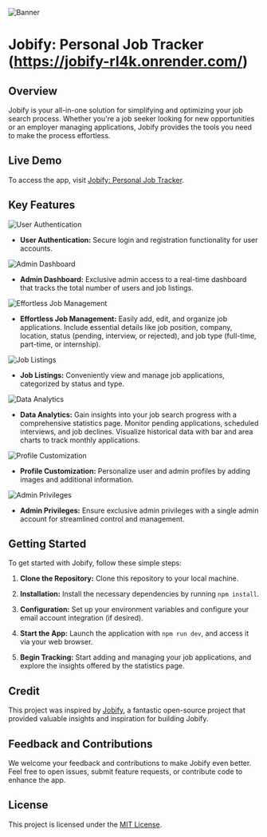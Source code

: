 ![Banner](https://github.com/jkenger/jobify/blob/main/public/images/banner.png?raw=true)

# Jobify: Personal Job Tracker (https://jobify-rl4k.onrender.com/)

## Overview

Jobify is your all-in-one solution for simplifying and optimizing your job search process. Whether you're a job seeker looking for new opportunities or an employer managing applications, Jobify provides the tools you need to make the process effortless.

## Live Demo
To access the app, visit [Jobify: Personal Job Tracker](https://www.jobify-app.com).

## Key Features

![User Authentication](https://github.com/jkenger/jobify/blob/main/public/images/login.png?raw=true)
- **User Authentication:** Secure login and registration functionality for user accounts.


![Admin Dashboard](https://github.com/jkenger/jobify/blob/main/public/images/admindas.png?raw=true)
- **Admin Dashboard:** Exclusive admin access to a real-time dashboard that tracks the total number of users and job listings.


![Effortless Job Management](https://raw.githubusercontent.com/jkenger/jobify/main/public/images/add.png)
- **Effortless Job Management:** Easily add, edit, and organize job applications. Include essential details like job position, company, location, status (pending, interview, or rejected), and job type (full-time, part-time, or internship).


![Job Listings](https://github.com/jkenger/jobify/blob/main/public/images/AllJobs.png?raw=true)
- **Job Listings:** Conveniently view and manage job applications, categorized by status and type.


![Data Analytics](https://github.com/jkenger/jobify/blob/main/public/images/Stats.png?raw=true)
- **Data Analytics:** Gain insights into your job search progress with a comprehensive statistics page. Monitor pending applications, scheduled interviews, and job declines. Visualize historical data with bar and area charts to track monthly applications.


![Profile Customization](https://github.com/jkenger/jobify/blob/main/public/images/updateprofile.png?raw=true)
- **Profile Customization:** Personalize user and admin profiles by adding images and additional information.


![Admin Privileges](https://github.com/jkenger/jobify/blob/main/public/images/admipriv.png?raw=true)
- **Admin Privileges:** Ensure exclusive admin privileges with a single admin account for streamlined control and management.

## Getting Started

To get started with Jobify, follow these simple steps:

1. **Clone the Repository:** Clone this repository to your local machine.

2. **Installation:** Install the necessary dependencies by running `npm install`.

3. **Configuration:** Set up your environment variables and configure your email account integration (if desired).

4. **Start the App:** Launch the application with `npm run dev`, and access it via your web browser.

5. **Begin Tracking:** Start adding and managing your job applications, and explore the insights offered by the statistics page.

## Credit

This project was inspired by [Jobify](https://jobify.live/), a fantastic open-source project that provided valuable insights and inspiration for building Jobify.

## Feedback and Contributions

We welcome your feedback and contributions to make Jobify even better. Feel free to open issues, submit feature requests, or contribute code to enhance the app.

## License

This project is licensed under the [MIT License](LICENSE).
